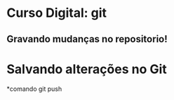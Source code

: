 # Curso Digital: git

## Gravando mudanças no repositorio!

# Salvando alterações no Git

*comando git push